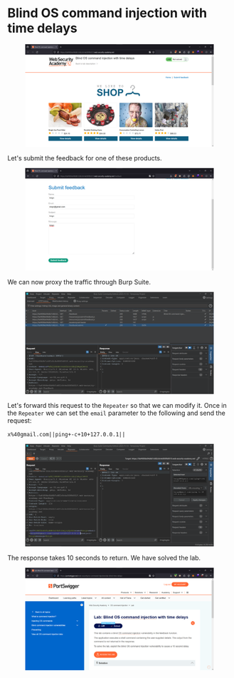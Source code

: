 # Blind OS command injection with time delays

<figure><img src="../../../.gitbook/assets/1 (17).png" alt=""><figcaption></figcaption></figure>

Let's submit the feedback for one of these products.

<figure><img src="../../../.gitbook/assets/3 (27).png" alt=""><figcaption></figcaption></figure>

We can now proxy the traffic through Burp Suite.

<figure><img src="../../../.gitbook/assets/4 (23).png" alt=""><figcaption></figcaption></figure>

Let's forward this request to the `Repeater` so that we can modify it. Once in the `Repeater` we can set the `email` parameter to the following and send the request:

```
x%40gmail.com||ping+-c+10+127.0.0.1||
```

<figure><img src="../../../.gitbook/assets/5 (23).png" alt=""><figcaption></figcaption></figure>

The response takes 10 seconds to return. We have solved the lab.

<figure><img src="../../../.gitbook/assets/6 (22).png" alt=""><figcaption></figcaption></figure>
